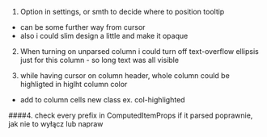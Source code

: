 1. Option in settings, or smth to decide where to position tooltip
  - can be some further way from cursor
  - also i could slim design a little and make it opaque

2. When turning on unparsed column i could turn off text-overflow ellipsis just for this column - so long text was all visible

3. while having cursor on column header, whole column could be highligted in higlht column color
  - add to column cells new class ex. col-highlighted

####4. check every prefix in ComputedItemProps if it parsed poprawnie, jak nie to wyłącz lub napraw
